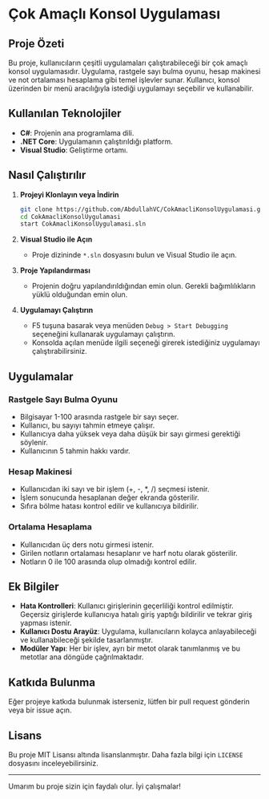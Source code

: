 # Çok Amaçlı Konsol Uygulaması

## Proje Özeti

Bu proje, kullanıcıların çeşitli uygulamaları çalıştırabileceği bir çok amaçlı konsol uygulamasıdır. Uygulama, rastgele sayı bulma oyunu, hesap makinesi ve not ortalaması hesaplama gibi temel işlevler sunar. Kullanıcı, konsol üzerinden bir menü aracılığıyla istediği uygulamayı seçebilir ve kullanabilir.

## Kullanılan Teknolojiler

- **C#**: Projenin ana programlama dili.
- **.NET Core**: Uygulamanın çalıştırıldığı platform.
- **Visual Studio**: Geliştirme ortamı.

## Nasıl Çalıştırılır

1. **Projeyi Klonlayın veya İndirin**
    ```sh
    git clone https://github.com/AbdullahVC/CokAmacliKonsolUygulamasi.git
    cd CokAmacliKonsolUygulamasi
    start CokAmacliKonsolUygulamasi.sln
    ```

2. **Visual Studio ile Açın**
    - Proje dizininde `*.sln` dosyasını bulun ve Visual Studio ile açın.

3. **Proje Yapılandırması**
    - Projenin doğru yapılandırıldığından emin olun. Gerekli bağımlılıkların yüklü olduğundan emin olun.

4. **Uygulamayı Çalıştırın**
    - F5 tuşuna basarak veya menüden `Debug > Start Debugging` seçeneğini kullanarak uygulamayı çalıştırın.
    - Konsolda açılan menüde ilgili seçeneği girerek istediğiniz uygulamayı çalıştırabilirsiniz.

## Uygulamalar

### Rastgele Sayı Bulma Oyunu
- Bilgisayar 1-100 arasında rastgele bir sayı seçer.
- Kullanıcı, bu sayıyı tahmin etmeye çalışır.
- Kullanıcıya daha yüksek veya daha düşük bir sayı girmesi gerektiği söylenir.
- Kullanıcının 5 tahmin hakkı vardır.

### Hesap Makinesi
- Kullanıcıdan iki sayı ve bir işlem (+, -, *, /) seçmesi istenir.
- İşlem sonucunda hesaplanan değer ekranda gösterilir.
- Sıfıra bölme hatası kontrol edilir ve kullanıcıya bildirilir.

### Ortalama Hesaplama
- Kullanıcıdan üç ders notu girmesi istenir.
- Girilen notların ortalaması hesaplanır ve harf notu olarak gösterilir.
- Notların 0 ile 100 arasında olup olmadığı kontrol edilir.

## Ek Bilgiler

- **Hata Kontrolleri**: Kullanıcı girişlerinin geçerliliği kontrol edilmiştir. Geçersiz girişlerde kullanıcıya hatalı giriş yaptığı bildirilir ve tekrar giriş yapması istenir.
- **Kullanıcı Dostu Arayüz**: Uygulama, kullanıcıların kolayca anlayabileceği ve kullanabileceği şekilde tasarlanmıştır.
- **Modüler Yapı**: Her bir işlev, ayrı bir metot olarak tanımlanmış ve bu metotlar ana döngüde çağrılmaktadır.

## Katkıda Bulunma

Eğer projeye katkıda bulunmak isterseniz, lütfen bir pull request gönderin veya bir issue açın.

## Lisans

Bu proje MIT Lisansı altında lisanslanmıştır. Daha fazla bilgi için `LICENSE` dosyasını inceleyebilirsiniz.

---

Umarım bu proje sizin için faydalı olur. İyi çalışmalar!
